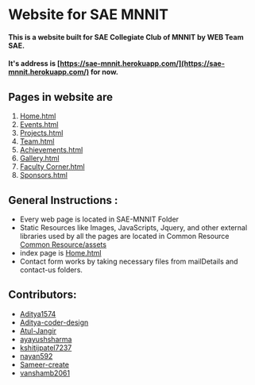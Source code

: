 # Website for SAE MNNIT
#### This is a website built for SAE Collegiate Club of MNNIT by WEB Team SAE.
#### It's address is [https://sae-mnnit.herokuapp.com/](https://sae-mnnit.herokuapp.com/) for now.

<a name="pages"></a>
## Pages in website are
1. [Home.html](Home.html)
2. [Events.html](Events.html)
3. [Projects.html](Projects.html)
4. [Team.html](Team.html)
5. [Achievements.html](Achievements.html)
6. [Gallery.html](Gallery.html)
7. [Faculty Corner.html](Faculty%20Corner.html)
8. [Sponsors.html](Sponsors.html)

<a name="GI"></a>
## General Instructions :
* Every web page is located in SAE-MNNIT Folder
* Static Resources like Images, JavaScripts, Jquery, and other external libraries used by all the pages are located in Common Resource [Common Resource/assets](Common%20Resource/assets)
* index page is [Home.html](Home.html)
* Contact form works by taking necessary files from mailDetails and contact-us folders.

<a name="contributor"></a>
## Contributors:
* [Aditya1574](https://github.com/Aditya1574)
* [Aditya-coder-design](https://github.com/Aditya-coder-design)
* [Atul-Jangir](https://github.com/Atul-Jangir)
* [ayayushsharma](https://github.com/ayayushsharma)
* [kshitijpatel7237](https://github.com/kshitijpatel7237)
* [nayan592](https://github.com/nayan592)
* [Sameer-create](https://github.com/Sameer-create)
* [vanshamb2061](https://github.com/vanshamb2061)
